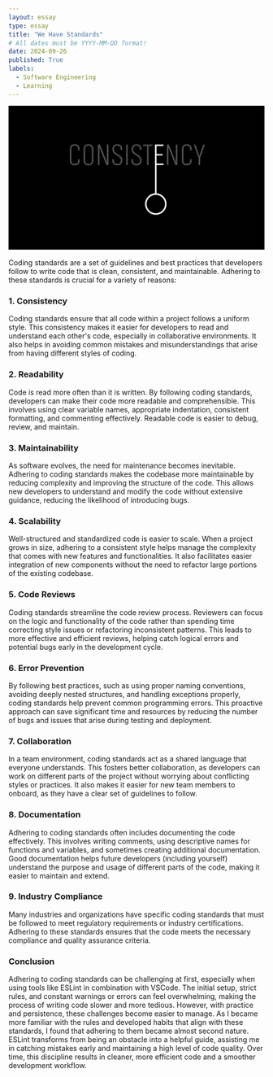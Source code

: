 ```yaml
---
layout: essay
type: essay
title: "We Have Standards"
# All dates must be YYYY-MM-DD format!
date: 2024-09-26
published: True
labels:
  - Software Engineering
  - Learning
---
```

<img class="img-fluid" src="../img/const.jpg">

Coding standards are a set of guidelines and best practices that developers follow to write code that is clean, consistent, and maintainable. Adhering to these standards is crucial for a variety of reasons:

### 1. **Consistency**
   Coding standards ensure that all code within a project follows a uniform style. This consistency makes it easier for developers to read and understand each other's code, especially in collaborative environments. It also helps in avoiding common mistakes and misunderstandings that arise from having different styles of coding.

### 2. **Readability**
   Code is read more often than it is written. By following coding standards, developers can make their code more readable and comprehensible. This involves using clear variable names, appropriate indentation, consistent formatting, and commenting effectively. Readable code is easier to debug, review, and maintain.

### 3. **Maintainability**
   As software evolves, the need for maintenance becomes inevitable. Adhering to coding standards makes the codebase more maintainable by reducing complexity and improving the structure of the code. This allows new developers to understand and modify the code without extensive guidance, reducing the likelihood of introducing bugs.

### 4. **Scalability**
   Well-structured and standardized code is easier to scale. When a project grows in size, adhering to a consistent style helps manage the complexity that comes with new features and functionalities. It also facilitates easier integration of new components without the need to refactor large portions of the existing codebase.

### 5. **Code Reviews**
   Coding standards streamline the code review process. Reviewers can focus on the logic and functionality of the code rather than spending time correcting style issues or refactoring inconsistent patterns. This leads to more effective and efficient reviews, helping catch logical errors and potential bugs early in the development cycle.

### 6. **Error Prevention**
   By following best practices, such as using proper naming conventions, avoiding deeply nested structures, and handling exceptions properly, coding standards help prevent common programming errors. This proactive approach can save significant time and resources by reducing the number of bugs and issues that arise during testing and deployment.

### 7. **Collaboration**
   In a team environment, coding standards act as a shared language that everyone understands. This fosters better collaboration, as developers can work on different parts of the project without worrying about conflicting styles or practices. It also makes it easier for new team members to onboard, as they have a clear set of guidelines to follow.

### 8. **Documentation**
   Adhering to coding standards often includes documenting the code effectively. This involves writing comments, using descriptive names for functions and variables, and sometimes creating additional documentation. Good documentation helps future developers (including yourself) understand the purpose and usage of different parts of the code, making it easier to maintain and extend.

### 9. **Industry Compliance**
   Many industries and organizations have specific coding standards that must be followed to meet regulatory requirements or industry certifications. Adhering to these standards ensures that the code meets the necessary compliance and quality assurance criteria.

### Conclusion
Adhering to coding standards can be challenging at first, especially when using tools like ESLint in combination with VSCode. The initial setup, strict rules, and constant warnings or errors can feel overwhelming, making the process of writing code slower and more tedious. However, with practice and persistence, these challenges become easier to manage. As I became more familiar with the rules and developed habits that align with these standards, I found that adhering to them became almost second nature. ESLint transforms from being an obstacle into a helpful guide, assisting me in catching mistakes early and maintaining a high level of code quality. Over time, this discipline results in cleaner, more efficient code and a smoother development workflow.
